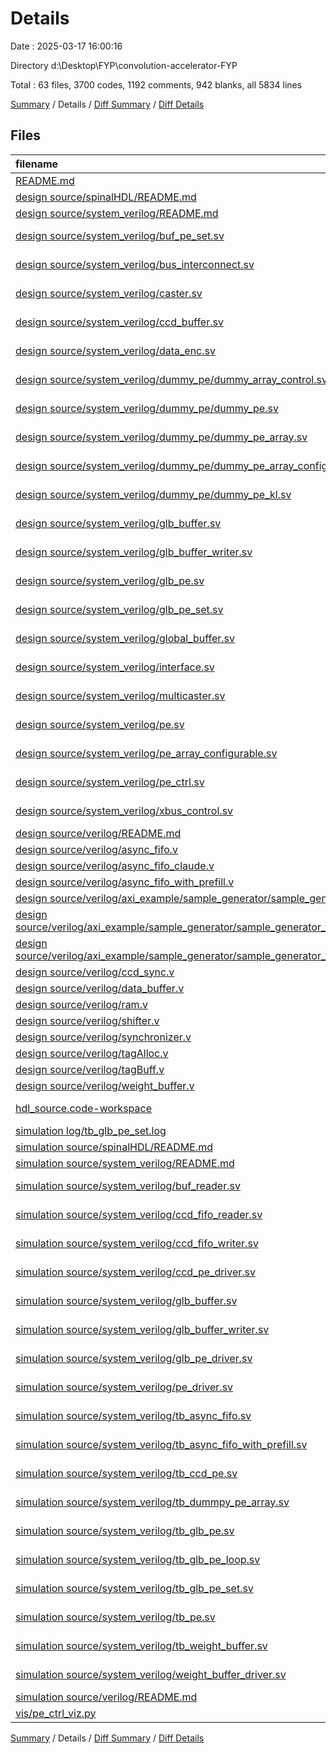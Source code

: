 # Details

Date : 2025-03-17 16:00:16

Directory d:\\Desktop\\FYP\\convolution-accelerator-FYP

Total : 63 files,  3700 codes, 1192 comments, 942 blanks, all 5834 lines

[Summary](results.md) / Details / [Diff Summary](diff.md) / [Diff Details](diff-details.md)

## Files
| filename | language | code | comment | blank | total |
| :--- | :--- | ---: | ---: | ---: | ---: |
| [README.md](/README.md) | Markdown | 52 | 0 | 17 | 69 |
| [design source/spinalHDL/README.md](/design%20source/spinalHDL/README.md) | Markdown | 1 | 0 | 2 | 3 |
| [design source/system\_verilog/README.md](/design%20source/system_verilog/README.md) | Markdown | 1 | 0 | 2 | 3 |
| [design source/system\_verilog/buf\_pe\_set.sv](/design%20source/system_verilog/buf_pe_set.sv) | System Verilog | 98 | 27 | 40 | 165 |
| [design source/system\_verilog/bus\_interconnect.sv](/design%20source/system_verilog/bus_interconnect.sv) | System Verilog | 0 | 0 | 3 | 3 |
| [design source/system\_verilog/caster.sv](/design%20source/system_verilog/caster.sv) | System Verilog | 35 | 25 | 5 | 65 |
| [design source/system\_verilog/ccd\_buffer.sv](/design%20source/system_verilog/ccd_buffer.sv) | System Verilog | 83 | 23 | 23 | 129 |
| [design source/system\_verilog/data\_enc.sv](/design%20source/system_verilog/data_enc.sv) | System Verilog | 20 | 21 | 10 | 51 |
| [design source/system\_verilog/dummy\_pe/dummy\_array\_control.sv](/design%20source/system_verilog/dummy_pe/dummy_array_control.sv) | System Verilog | 3 | 20 | 1 | 24 |
| [design source/system\_verilog/dummy\_pe/dummy\_pe.sv](/design%20source/system_verilog/dummy_pe/dummy_pe.sv) | System Verilog | 60 | 34 | 23 | 117 |
| [design source/system\_verilog/dummy\_pe/dummy\_pe\_array.sv](/design%20source/system_verilog/dummy_pe/dummy_pe_array.sv) | System Verilog | 86 | 37 | 17 | 140 |
| [design source/system\_verilog/dummy\_pe/dummy\_pe\_array\_configurable.sv](/design%20source/system_verilog/dummy_pe/dummy_pe_array_configurable.sv) | System Verilog | 85 | 49 | 41 | 175 |
| [design source/system\_verilog/dummy\_pe/dummy\_pe\_kl.sv](/design%20source/system_verilog/dummy_pe/dummy_pe_kl.sv) | System Verilog | 39 | 23 | 12 | 74 |
| [design source/system\_verilog/glb\_buffer.sv](/design%20source/system_verilog/glb_buffer.sv) | System Verilog | 152 | 21 | 36 | 209 |
| [design source/system\_verilog/glb\_buffer\_writer.sv](/design%20source/system_verilog/glb_buffer_writer.sv) | System Verilog | 53 | 19 | 8 | 80 |
| [design source/system\_verilog/glb\_pe.sv](/design%20source/system_verilog/glb_pe.sv) | System Verilog | 52 | 22 | 8 | 82 |
| [design source/system\_verilog/glb\_pe\_set.sv](/design%20source/system_verilog/glb_pe_set.sv) | System Verilog | 59 | 19 | 11 | 89 |
| [design source/system\_verilog/global\_buffer.sv](/design%20source/system_verilog/global_buffer.sv) | System Verilog | 29 | 21 | 8 | 58 |
| [design source/system\_verilog/interface.sv](/design%20source/system_verilog/interface.sv) | System Verilog | 247 | 48 | 83 | 378 |
| [design source/system\_verilog/multicaster.sv](/design%20source/system_verilog/multicaster.sv) | System Verilog | 117 | 37 | 37 | 191 |
| [design source/system\_verilog/pe.sv](/design%20source/system_verilog/pe.sv) | System Verilog | 91 | 40 | 24 | 155 |
| [design source/system\_verilog/pe\_array\_configurable.sv](/design%20source/system_verilog/pe_array_configurable.sv) | System Verilog | 67 | 21 | 24 | 112 |
| [design source/system\_verilog/pe\_ctrl.sv](/design%20source/system_verilog/pe_ctrl.sv) | System Verilog | 79 | 0 | 12 | 91 |
| [design source/system\_verilog/xbus\_control.sv](/design%20source/system_verilog/xbus_control.sv) | System Verilog | 45 | 27 | 16 | 88 |
| [design source/verilog/README.md](/design%20source/verilog/README.md) | Markdown | 1 | 0 | 2 | 3 |
| [design source/verilog/async\_fifo.v](/design%20source/verilog/async_fifo.v) | Verilog | 77 | 11 | 16 | 104 |
| [design source/verilog/async\_fifo\_claude.v](/design%20source/verilog/async_fifo_claude.v) | Verilog | 127 | 18 | 22 | 167 |
| [design source/verilog/async\_fifo\_with\_prefill.v](/design%20source/verilog/async_fifo_with_prefill.v) | Verilog | 107 | 30 | 30 | 167 |
| [design source/verilog/axi\_example/sample\_generator/sample\_generator\_v1\_0.v](/design%20source/verilog/axi_example/sample_generator/sample_generator_v1_0.v) | Verilog | 53 | 14 | 17 | 84 |
| [design source/verilog/axi\_example/sample\_generator/sample\_generator\_v1\_0\_M\_AXIS.v](/design%20source/verilog/axi_example/sample_generator/sample_generator_v1_0_M_AXIS.v) | Verilog | 122 | 72 | 35 | 229 |
| [design source/verilog/axi\_example/sample\_generator/sample\_generator\_v1\_0\_S\_AXIS.v](/design%20source/verilog/axi_example/sample_generator/sample_generator_v1_0_S_AXIS.v) | Verilog | 97 | 51 | 20 | 168 |
| [design source/verilog/ccd\_sync.v](/design%20source/verilog/ccd_sync.v) | Verilog | 67 | 18 | 12 | 97 |
| [design source/verilog/data\_buffer.v](/design%20source/verilog/data_buffer.v) | Verilog | 35 | 1 | 10 | 46 |
| [design source/verilog/ram.v](/design%20source/verilog/ram.v) | Verilog | 0 | 0 | 1 | 1 |
| [design source/verilog/shifter.v](/design%20source/verilog/shifter.v) | Verilog | 28 | 5 | 6 | 39 |
| [design source/verilog/synchronizer.v](/design%20source/verilog/synchronizer.v) | Verilog | 33 | 3 | 4 | 40 |
| [design source/verilog/tagAlloc.v](/design%20source/verilog/tagAlloc.v) | Verilog | 53 | 20 | 6 | 79 |
| [design source/verilog/tagBuff.v](/design%20source/verilog/tagBuff.v) | Verilog | 41 | 19 | 6 | 66 |
| [design source/verilog/weight\_buffer.v](/design%20source/verilog/weight_buffer.v) | Verilog | 94 | 21 | 25 | 140 |
| [hdl\_source.code-workspace](/hdl_source.code-workspace) | JSON with Comments | 12 | 0 | 0 | 12 |
| [simulation log/tb\_glb\_pe\_set.log](/simulation%20log/tb_glb_pe_set.log) | Log | 0 | 0 | 1 | 1 |
| [simulation source/spinalHDL/README.md](/simulation%20source/spinalHDL/README.md) | Markdown | 1 | 0 | 2 | 3 |
| [simulation source/system\_verilog/README.md](/simulation%20source/system_verilog/README.md) | Markdown | 1 | 0 | 1 | 2 |
| [simulation source/system\_verilog/buf\_reader.sv](/simulation%20source/system_verilog/buf_reader.sv) | System Verilog | 24 | 19 | 3 | 46 |
| [simulation source/system\_verilog/ccd\_fifo\_reader.sv](/simulation%20source/system_verilog/ccd_fifo_reader.sv) | System Verilog | 45 | 6 | 5 | 56 |
| [simulation source/system\_verilog/ccd\_fifo\_writer.sv](/simulation%20source/system_verilog/ccd_fifo_writer.sv) | System Verilog | 48 | 6 | 12 | 66 |
| [simulation source/system\_verilog/ccd\_pe\_driver.sv](/simulation%20source/system_verilog/ccd_pe_driver.sv) | System Verilog | 57 | 28 | 16 | 101 |
| [simulation source/system\_verilog/glb\_buffer.sv](/simulation%20source/system_verilog/glb_buffer.sv) | System Verilog | 152 | 21 | 36 | 209 |
| [simulation source/system\_verilog/glb\_buffer\_writer.sv](/simulation%20source/system_verilog/glb_buffer_writer.sv) | System Verilog | 53 | 19 | 8 | 80 |
| [simulation source/system\_verilog/glb\_pe\_driver.sv](/simulation%20source/system_verilog/glb_pe_driver.sv) | System Verilog | 46 | 21 | 6 | 73 |
| [simulation source/system\_verilog/pe\_driver.sv](/simulation%20source/system_verilog/pe_driver.sv) | System Verilog | 39 | 16 | 5 | 60 |
| [simulation source/system\_verilog/tb\_async\_fifo.sv](/simulation%20source/system_verilog/tb_async_fifo.sv) | System Verilog | 78 | 24 | 22 | 124 |
| [simulation source/system\_verilog/tb\_async\_fifo\_with\_prefill.sv](/simulation%20source/system_verilog/tb_async_fifo_with_prefill.sv) | System Verilog | 91 | 24 | 21 | 136 |
| [simulation source/system\_verilog/tb\_ccd\_pe.sv](/simulation%20source/system_verilog/tb_ccd_pe.sv) | System Verilog | 95 | 21 | 15 | 131 |
| [simulation source/system\_verilog/tb\_dummpy\_pe\_array.sv](/simulation%20source/system_verilog/tb_dummpy_pe_array.sv) | System Verilog | 71 | 31 | 16 | 118 |
| [simulation source/system\_verilog/tb\_glb\_pe.sv](/simulation%20source/system_verilog/tb_glb_pe.sv) | System Verilog | 46 | 21 | 8 | 75 |
| [simulation source/system\_verilog/tb\_glb\_pe\_loop.sv](/simulation%20source/system_verilog/tb_glb_pe_loop.sv) | System Verilog | 78 | 21 | 11 | 110 |
| [simulation source/system\_verilog/tb\_glb\_pe\_set.sv](/simulation%20source/system_verilog/tb_glb_pe_set.sv) | System Verilog | 114 | 26 | 43 | 183 |
| [simulation source/system\_verilog/tb\_pe.sv](/simulation%20source/system_verilog/tb_pe.sv) | System Verilog | 38 | 21 | 11 | 70 |
| [simulation source/system\_verilog/tb\_weight\_buffer.sv](/simulation%20source/system_verilog/tb_weight_buffer.sv) | System Verilog | 51 | 21 | 8 | 80 |
| [simulation source/system\_verilog/weight\_buffer\_driver.sv](/simulation%20source/system_verilog/weight_buffer_driver.sv) | System Verilog | 27 | 21 | 6 | 54 |
| [simulation source/verilog/README.md](/simulation%20source/verilog/README.md) | Markdown | 1 | 0 | 1 | 2 |
| [vis/pe\_ctrl\_viz.py](/vis/pe_ctrl_viz.py) | Python | 43 | 8 | 10 | 61 |

[Summary](results.md) / Details / [Diff Summary](diff.md) / [Diff Details](diff-details.md)